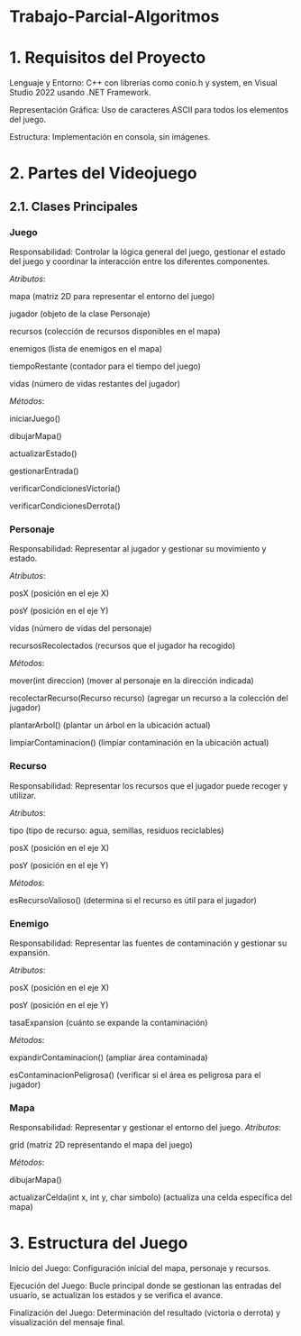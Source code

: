 # Trabajo-Parcial-Algoritmos

# 1. Requisitos del Proyecto

Lenguaje y Entorno: C++ con librerías como conio.h y system, en Visual Studio 2022 usando .NET Framework.

Representación Gráfica: Uso de caracteres ASCII para todos los elementos del juego.

Estructura: Implementación en consola, sin imágenes.

# 2. Partes del Videojuego

## 2.1. Clases Principales

### Juego

Responsabilidad: Controlar la lógica general del juego, gestionar el estado del juego y coordinar la interacción entre los diferentes componentes.

_Atributos_:

mapa (matriz 2D para representar el entorno del juego)

jugador (objeto de la clase Personaje)

recursos (colección de recursos disponibles en el mapa)

enemigos (lista de enemigos en el mapa)

tiempoRestante (contador para el tiempo del juego)

vidas (número de vidas restantes del jugador)

_Métodos_:

iniciarJuego()

dibujarMapa()

actualizarEstado()

gestionarEntrada()

verificarCondicionesVictoria()

verificarCondicionesDerrota()


### Personaje

Responsabilidad: Representar al jugador y gestionar su movimiento y estado.

_Atributos_:

posX (posición en el eje X)

posY (posición en el eje Y)

vidas (número de vidas del personaje)

recursosRecolectados (recursos que el jugador ha recogido)

_Métodos_:

mover(int direccion) (mover al personaje en la dirección indicada)


recolectarRecurso(Recurso recurso) (agregar un recurso a la colección del jugador)

plantarArbol() (plantar un árbol en la ubicación actual)

limpiarContaminacion() (limpiar contaminación en la ubicación actual)

### Recurso

Responsabilidad: Representar los recursos que el jugador puede recoger y utilizar.

_Atributos_:

tipo (tipo de recurso: agua, semillas, residuos reciclables)

posX (posición en el eje X)

posY (posición en el eje Y)

_Métodos_:

esRecursoValioso() (determina si el recurso es útil para el jugador)

### Enemigo


Responsabilidad: Representar las fuentes de contaminación y gestionar su expansión.

_Atributos_:

posX (posición en el eje X)

posY (posición en el eje Y)

tasaExpansion (cuánto se expande la contaminación)

_Métodos_:

expandirContaminacion() (ampliar área contaminada)

esContaminacionPeligrosa() (verificar si el área es peligrosa para el jugador)

### Mapa

Responsabilidad: Representar y gestionar el entorno del juego.
_Atributos_:

grid (matriz 2D representando el mapa del juego)

_Métodos_:

dibujarMapa()

actualizarCelda(int x, int y, char simbolo) (actualiza una celda específica del mapa)


# 3. Estructura del Juego

Inicio del Juego: Configuración inicial del mapa, personaje y recursos.

Ejecución del Juego: Bucle principal donde se gestionan las entradas del usuario, se actualizan los estados y se verifica el avance.

Finalización del Juego: Determinación del resultado (victoria o derrota) y visualización del mensaje final.
